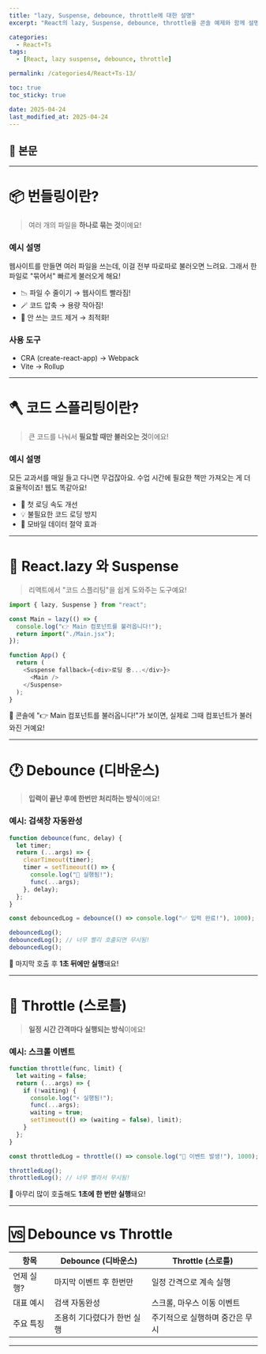 ```yaml
---
title: "lazy, Suspense, debounce, throttle에 대한 설명"
excerpt: "React의 lazy, Suspense, debounce, throttle을 콘솔 예제와 함께 설명합니다. 코드 스플리팅과 성능 최적화의 개념을 풀어봤어요!"

categories:
  - React+Ts
tags:
  - [React, lazy suspense, debounce, throttle]

permalink: /categories4/React+Ts-13/

toc: true
toc_sticky: true

date: 2025-04-24
last_modified_at: 2025-04-24
---
```


## 🦥 본문

---

# 📦 번들링이란?

> 여러 개의 파일을 **하나로 묶는 것**이에요!

### 예시 설명

웹사이트를 만들면 여러 파일을 쓰는데, 이걸 전부 따로따로 불러오면 느려요. 그래서 한 파일로 "묶어서" 빠르게 불러오게 해요!

- 📉 파일 수 줄이기 → 웹사이트 빨라짐!
- 🪄 코드 압축 → 용량 작아짐!
- 🧹 안 쓰는 코드 제거 → 최적화!

### 사용 도구

- CRA (create-react-app) → Webpack
- Vite → Rollup

---

# 🪓 코드 스플리팅이란?

> 큰 코드를 나눠서 **필요할 때만 불러오는 것**이에요!

### 예시 설명

모든 교과서를 매일 들고 다니면 무겁잖아요. 수업 시간에 필요한 책만 가져오는 게 더 효율적이죠! 웹도 똑같아요!

- 🐢 첫 로딩 속도 개선
- 💡 불필요한 코드 로딩 방지
- 📱 모바일 데이터 절약 효과

---

# 🧠 React.lazy 와 Suspense

> 리액트에서 "코드 스플리팅"을 쉽게 도와주는 도구예요!

```js
import { lazy, Suspense } from "react";

const Main = lazy(() => {
  console.log("👉 Main 컴포넌트를 불러옵니다!");
  return import("./Main.jsx");
});

function App() {
  return (
    <Suspense fallback={<div>로딩 중...</div>}>
      <Main />
    </Suspense>
  );
}
```

📌 콘솔에 "👉 Main 컴포넌트를 불러옵니다!"가 보이면, 실제로 그때 컴포넌트가 불러와진 거예요!

---

# 🕐 Debounce (디바운스)

> **입력이 끝난 후에 한번만 처리하는 방식**이에요!

### 예시: 검색창 자동완성

```js
function debounce(func, delay) {
  let timer;
  return (...args) => {
    clearTimeout(timer);
    timer = setTimeout(() => {
      console.log("🔔 실행됨!");
      func(...args);
    }, delay);
  };
}

const debouncedLog = debounce(() => console.log("✅ 입력 완료!"), 1000);

debouncedLog();
debouncedLog(); // 너무 빨리 호출되면 무시됨!
debouncedLog();
```

📌 마지막 호출 후 **1초 뒤에만 실행**돼요!

---

# 🚀 Throttle (스로틀)

> **일정 시간 간격마다 실행되는 방식**이에요!

### 예시: 스크롤 이벤트

```js
function throttle(func, limit) {
  let waiting = false;
  return (...args) => {
    if (!waiting) {
      console.log("⚡ 실행됨!");
      func(...args);
      waiting = true;
      setTimeout(() => (waiting = false), limit);
    }
  };
}

const throttledLog = throttle(() => console.log("🚨 이벤트 발생!"), 1000);

throttledLog();
throttledLog(); // 너무 빨라서 무시됨!
```

📌 아무리 많이 호출해도 **1초에 한 번만 실행**돼요!

---

# 🆚 Debounce vs Throttle

| 항목       | Debounce (디바운스)         | Throttle (스로틀)               |
| ---------- | --------------------------- | ------------------------------- |
| 언제 실행? | 마지막 이벤트 후 한번만     | 일정 간격으로 계속 실행         |
| 대표 예시  | 검색 자동완성               | 스크롤, 마우스 이동 이벤트      |
| 주요 특징  | 조용히 기다렸다가 한번 실행 | 주기적으로 실행하며 중간은 무시 |

---
